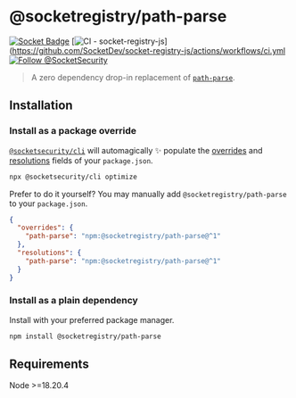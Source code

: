 # @socketregistry/path-parse

[![Socket Badge](https://socket.dev/api/badge/npm/package/@socketregistry/path-parse)](https://socket.dev/npm/package/@socketregistry/path-parse)
[![CI - socket-registry-js](https://github.com/SocketDev/socket-registry-js/actions/workflows/ci.yml/badge.svg)](https://github.com/SocketDev/socket-registry-js/actions/workflows/ci.yml
[![Follow @SocketSecurity](https://img.shields.io/twitter/follow/SocketSecurity?style=social)](https://twitter.com/SocketSecurity)

> A zero dependency drop-in replacement of
> [`path-parse`](https://www.npmjs.com/package/path-parse).

## Installation

### Install as a package override

[`@socketsecurity/cli`](https://www.npmjs.com/package/@socketsecurity/cli) will
automagically :sparkles: populate the
[overrides](https://docs.npmjs.com/cli/v9/configuring-npm/package-json#overrides)
and [resolutions](https://yarnpkg.com/configuration/manifest#resolutions) fields
of your `package.json`.

```sh
npx @socketsecurity/cli optimize
```

Prefer to do it yourself? You may manually add `@socketregistry/path-parse` to
your `package.json`.

```json
{
  "overrides": {
    "path-parse": "npm:@socketregistry/path-parse@^1"
  },
  "resolutions": {
    "path-parse": "npm:@socketregistry/path-parse@^1"
  }
}
```

### Install as a plain dependency

Install with your preferred package manager.

```sh
npm install @socketregistry/path-parse
```

## Requirements

Node &gt;=18.20.4
